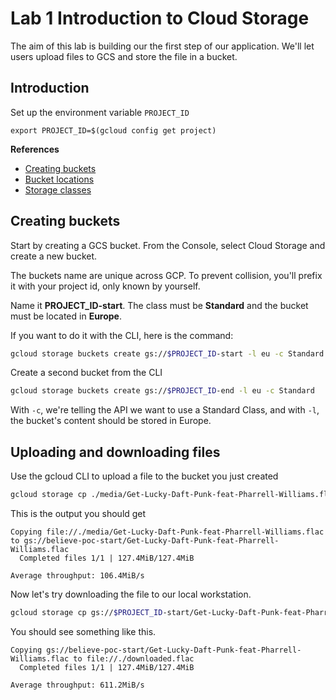 # Lab 1 Introduction to Cloud Storage

The aim of this lab is building our the first step of our application. We'll let users upload files to GCS and store the file in a bucket.

## Introduction

Set up the environment variable `PROJECT_ID`
```
export PROJECT_ID=$(gcloud config get project)
```

**References**

* [Creating buckets](https://cloud.google.com/storage/docs/creating-buckets)
* [Bucket locations](https://cloud.google.com/storage/docs/locations)
* [Storage classes](https://cloud.google.com/storage/docs/storage-classes)

## Creating buckets

Start by creating a GCS bucket. From the Console, select Cloud Storage and create a new bucket.

The buckets name are unique across GCP. To prevent collision, you'll prefix it with your project id, only known by yourself.

Name it **PROJECT_ID-start**. The class must be **Standard** and the bucket must be located in **Europe**.

If you want to do it with the CLI, here is the command:

```bash
gcloud storage buckets create gs://$PROJECT_ID-start -l eu -c Standard
```

Create a second bucket from the CLI

```bash
gcloud storage buckets create gs://$PROJECT_ID-end -l eu -c Standard
```

With `-c`, we're telling the API we want to use a Standard Class, and with `-l`, the bucket's content should be stored in Europe.

## Uploading and downloading files

Use the gcloud CLI to upload a file to the bucket you just created

```bash
gcloud storage cp ./media/Get-Lucky-Daft-Punk-feat-Pharrell-Williams.flac gs://$PROJECT_ID-start/Get-Lucky-Daft-Punk-feat-Pharrell-Williams.flac
```

This is the output you should get

```
Copying file://./media/Get-Lucky-Daft-Punk-feat-Pharrell-Williams.flac to gs://believe-poc-start/Get-Lucky-Daft-Punk-feat-Pharrell-Williams.flac
  Completed files 1/1 | 127.4MiB/127.4MiB

Average throughput: 106.4MiB/s
```

Now let's try downloading the file to our local workstation.

```bash
gcloud storage cp gs://$PROJECT_ID-start/Get-Lucky-Daft-Punk-feat-Pharrell-Williams.flac ./downloaded.flac
```

You should see something like this.

```
Copying gs://believe-poc-start/Get-Lucky-Daft-Punk-feat-Pharrell-Williams.flac to file://./downloaded.flac
  Completed files 1/1 | 127.4MiB/127.4MiB

Average throughput: 611.2MiB/s
```
